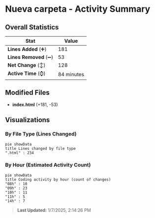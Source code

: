 # Nueva carpeta - Activity Summary 

## Overall Statistics

| Stat                   | Value                                                             |
| ---------------------- | ----------------------------------------------------------------- |
| **Lines Added** (➕)   | 181                                          |
| **Lines Removed** (➖) | 53                                        |
| **Net Change** (↕)    | 128                |
| **Active Time** (⌚)   | 84 minutes |


## Modified Files
- **index.html** (+181, -53)

## Visualizations

### By File Type (Lines Changed)

```mermaid
pie showData
title Lines changed by file type
".html" : 234
```

### By Hour (Estimated Activity Count)

```mermaid
pie showData
title Coding activity by hour (count of changes)
"08h" : 10
"09h" : 23
"10h" : 11
"11h" : 5
"14h" : 7
```


> **Last Updated:** 1/7/2025, 2:14:26 PM